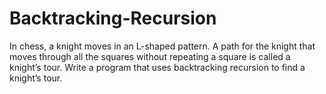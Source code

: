 # Backtracking-Recursion
In chess, a knight moves in an L-shaped pattern. A path for the knight that moves through all the squares without repeating a square is called a knight’s tour. Write a program that uses backtracking recursion to find a knight’s tour.
